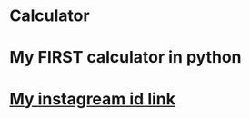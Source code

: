 # Calculator
# My FIRST calculator in python 
# [My instagream id link](https://www.instagram.com/therealhardikpatel/)
